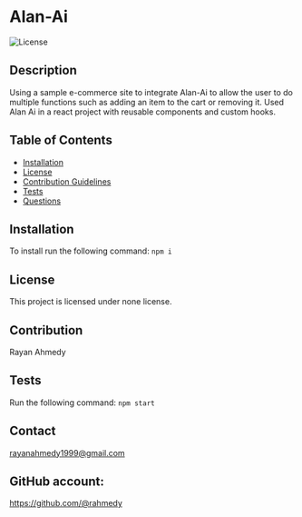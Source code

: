 # Alan-Ai
      
    
![License](https://img.shields.io/badge/License-none-blue.svg)
## Description
Using a sample e-commerce site to integrate Alan-Ai to allow the user to do multiple functions such as adding an item to the cart or removing it. Used Alan Ai in a react project with reusable components and custom hooks. 
## Table of Contents
* [Installation](#installation)
* [License](#license)
* [Contribution Guidelines](#contribution-guidelines)
* [Tests](#tests)
* [Questions](#questions)
## Installation
To install run the following command:
``` npm i ``` 
## License
This project is licensed under none license.
## Contribution 
Rayan Ahmedy
## Tests
Run the following command:
``` npm start ```


## Contact 
rayanahmedy1999@gmail.com

## GitHub account: 
https://github.com/@rahmedy
